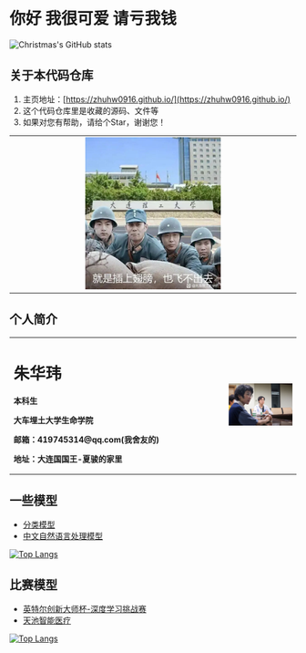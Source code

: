 # 你好 我很可爱 请亏我钱
![Christmas's GitHub stats](https://github-readme-stats.vercel.app/api?username=zhuhw0916&show_icons=true&theme=tokyonight)

## 关于本代码仓库
1. 主页地址：[https://zhuhw0916.github.io/](https://zhuhw0916.github.io/)
2. 这个代码仓库里是收藏的源码、文件等
3. 如果对您有帮助，请给个Star，谢谢您！

<table border="0">
  <tr>
    <td width="25%">
    </td>
    <td width="50%">
      <img src="/1.jpg" width="100%">
    </td>
    <td width="25%">
    </td>
  </tr>
</table>



## 个人简介
<table border="0">
  <tr>
    <td width="75%">
      <h1>朱华玮</h1>
      <p><b>本科生</b></p>
      <p><b>大车埋土大学生命学院</b></p>
      <p><b>邮箱：419745314@qq.com(我舍友的)</b></p>
      <p><b>地址：大连国国王-夏骏的家里</b></p>
    </td>
    <td width="25%">
      <img src="/实践团见面会照片.jpg" width="100%">
    </td>
  </tr>
</table>


## 一些模型

* [分类模型](https://github.com/zhuhw0916/classification_models)
* [中文自然语言处理模型](https://github.com/zhuhw0916/Chinese-ELECTRA)

[![Top Langs](https://github-readme-stats.vercel.app/api/top-langs/?username=zhuhw0916&exclude_repo=Social-practice-group)](https://github.com/zhuhw0916/github-readme-stats)

## 比赛模型

* [英特尔创新大师杯-深度学习挑战赛](https://github.com/zhuhw0916/ccks2021-track3-top1)
* [天池智能医疗](https://github.com/zhuhw0916/TianchiMedical)



[![Top Langs](https://github-readme-stats.vercel.app/api/top-langs/?username=zhuhw0916&layout=compact)](https://github.com/zhuhw0916/github-readme-stats)
